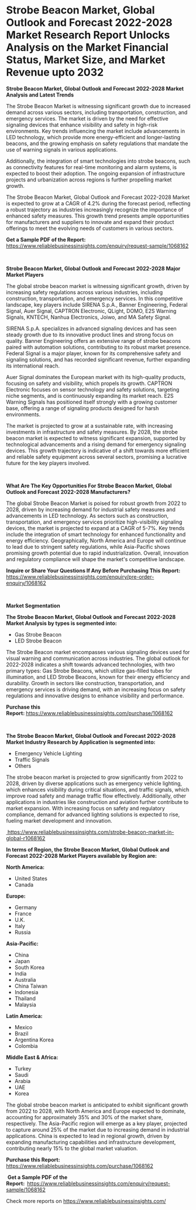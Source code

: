 <p><h1>Strobe Beacon Market, Global Outlook and Forecast 2022-2028 Market Research Report Unlocks Analysis on the Market Financial Status, Market Size, and Market Revenue upto 2032</h1></p><p><strong>Strobe Beacon Market, Global Outlook and Forecast 2022-2028 Market Analysis and Latest Trends</strong></p>
<p><p>The Strobe Beacon Market is witnessing significant growth due to increased demand across various sectors, including transportation, construction, and emergency services. The market is driven by the need for effective signaling devices that enhance visibility and safety in high-risk environments. Key trends influencing the market include advancements in LED technology, which provide more energy-efficient and longer-lasting beacons, and the growing emphasis on safety regulations that mandate the use of warning signals in various applications.</p><p>Additionally, the integration of smart technologies into strobe beacons, such as connectivity features for real-time monitoring and alarm systems, is expected to boost their adoption. The ongoing expansion of infrastructure projects and urbanization across regions is further propelling market growth. </p><p>The Strobe Beacon Market, Global Outlook and Forecast 2022-2028 Market is expected to grow at a CAGR of 4.2% during the forecast period, reflecting a robust trajectory as industries increasingly recognize the importance of enhanced safety measures. This growth trend presents ample opportunities for manufacturers and suppliers to innovate and expand their product offerings to meet the evolving needs of customers in various sectors.</p></p>
<p><strong>Get a Sample PDF of the Report:&nbsp;</strong> <a href="https://www.reliablebusinessinsights.com/enquiry/request-sample/1068162?utm_campaign=2247&utm_medium=2&utm_source=Github&utm_content=ia&utm_term=21032025&utm_id=strobe-beacon-market-global-outlook-and-forecast-2022-2028">https://www.reliablebusinessinsights.com/enquiry/request-sample/1068162</a></p>
<p>&nbsp;</p>
<p><strong>Strobe Beacon Market, Global Outlook and Forecast 2022-2028 Major Market Players</strong></p>
<p><p>The global strobe beacon market is witnessing significant growth, driven by increasing safety regulations across various industries, including construction, transportation, and emergency services. In this competitive landscape, key players include SIRENA S.p.A., Banner Engineering, Federal Signal, Auer Signal, CAPTRON Electronic, QLight, DOMO, E2S Warning Signals, KNTECH, Nanhua Electronics, Joiwo, and MA Safety Signal.</p><p>SIRENA S.p.A. specializes in advanced signaling devices and has seen steady growth due to its innovative product lines and strong focus on quality. Banner Engineering offers an extensive range of strobe beacons paired with automation solutions, contributing to its robust market presence. Federal Signal is a major player, known for its comprehensive safety and signaling solutions, and has recorded significant revenue, further expanding its international reach.</p><p>Auer Signal dominates the European market with its high-quality products, focusing on safety and visibility, which propels its growth. CAPTRON Electronic focuses on sensor technology and safety solutions, targeting niche segments, and is continuously expanding its market reach. E2S Warning Signals has positioned itself strongly with a growing customer base, offering a range of signaling products designed for harsh environments.</p><p>The market is projected to grow at a sustainable rate, with increasing investments in infrastructure and safety measures. By 2028, the strobe beacon market is expected to witness significant expansion, supported by technological advancements and a rising demand for emergency signaling devices. This growth trajectory is indicative of a shift towards more efficient and reliable safety equipment across several sectors, promising a lucrative future for the key players involved.</p></p>
<p>&nbsp;</p>
<p><strong>What Are The Key Opportunities For Strobe Beacon Market, Global Outlook and Forecast 2022-2028 Manufacturers?</strong></p>
<p><p>The global Strobe Beacon Market is poised for robust growth from 2022 to 2028, driven by increasing demand for industrial safety measures and advancements in LED technology. As sectors such as construction, transportation, and emergency services prioritize high-visibility signaling devices, the market is projected to expand at a CAGR of 5-7%. Key trends include the integration of smart technology for enhanced functionality and energy efficiency. Geographically, North America and Europe will continue to lead due to stringent safety regulations, while Asia-Pacific shows promising growth potential due to rapid industrialization. Overall, innovation and regulatory compliance will shape the market's competitive landscape.</p></p>
<p><strong>Inquire or Share Your Questions If Any Before Purchasing This Report:</strong> <a href="https://www.reliablebusinessinsights.com/enquiry/pre-order-enquiry/1068162?utm_campaign=2247&utm_medium=2&utm_source=Github&utm_content=ia&utm_term=21032025&utm_id=strobe-beacon-market-global-outlook-and-forecast-2022-2028">https://www.reliablebusinessinsights.com/enquiry/pre-order-enquiry/1068162</a></p>
<p>&nbsp;</p>
<p><strong>Market Segmentation</strong></p>
<p><strong>The Strobe Beacon Market, Global Outlook and Forecast 2022-2028 Market Analysis by types is segmented into:</strong></p>
<p><ul><li>Gas Strobe Beacon</li><li>LED Strobe Beacon</li></ul></p>
<p><p>The Strobe Beacon market encompasses various signaling devices used for visual warning and communication across industries. The global outlook for 2022-2028 indicates a shift towards advanced technologies, with two primary types: Gas Strobe Beacons, which utilize gas-filled tubes for illumination, and LED Strobe Beacons, known for their energy efficiency and durability. Growth in sectors like construction, transportation, and emergency services is driving demand, with an increasing focus on safety regulations and innovative designs to enhance visibility and performance.</p></p>
<p><strong>Purchase this Report:&nbsp;</strong><a href="https://www.reliablebusinessinsights.com/purchase/1068162?utm_campaign=2247&utm_medium=2&utm_source=Github&utm_content=ia&utm_term=21032025&utm_id=strobe-beacon-market-global-outlook-and-forecast-2022-2028">https://www.reliablebusinessinsights.com/purchase/1068162</a></p>
<p>&nbsp;</p>
<p><strong>The Strobe Beacon Market, Global Outlook and Forecast 2022-2028 Market Industry Research by Application is segmented into:</strong></p>
<p><ul><li>Emergency Vehicle Lighting</li><li>Traffic Signals</li><li>Others</li></ul></p>
<p><p>The strobe beacon market is projected to grow significantly from 2022 to 2028, driven by diverse applications such as emergency vehicle lighting, which enhances visibility during critical situations, and traffic signals, which improve road safety and manage traffic flow effectively. Additionally, other applications in industries like construction and aviation further contribute to market expansion. With increasing focus on safety and regulatory compliance, demand for advanced lighting solutions is expected to rise, fueling market development and innovation.</p></p>
<p><a href="https://www.reliablebusinessinsights.com/strobe-beacon-market-in-global-r1068162?utm_campaign=2247&utm_medium=2&utm_source=Github&utm_content=ia&utm_term=21032025&utm_id=strobe-beacon-market-global-outlook-and-forecast-2022-2028">&nbsp;https://www.reliablebusinessinsights.com/strobe-beacon-market-in-global-r1068162</a></p>
<p><strong>In terms of Region, the Strobe Beacon Market, Global Outlook and Forecast 2022-2028 Market Players available by Region are:</strong></p>
<p>
    <p> <strong> North America: </strong>
        <ul>
            <li>United States</li>
            <li>Canada</li>
        </ul>
        </p> 
    <p> <strong> Europe: </strong>
        <ul>
            <li>Germany</li>
            <li>France</li>
            <li>U.K.</li>
            <li>Italy</li>
            <li>Russia</li>
        </ul>
        </p> 
    <p> <strong> Asia-Pacific: </strong>
        <ul>
            <li>China</li>
            <li>Japan</li>
            <li>South Korea</li>
            <li>India</li>
            <li>Australia</li>
            <li>China Taiwan</li>
            <li>Indonesia</li>
            <li>Thailand</li>
            <li>Malaysia</li>
        </ul>
        </p> 
    <p> <strong> Latin America: </strong>
        <ul>
            <li>Mexico</li>
            <li>Brazil</li>
            <li>Argentina Korea</li>
            <li>Colombia</li>
        </ul>
        </p> 
    <p> <strong> Middle East & Africa: </strong>
        <ul>
            <li>Turkey</li>
            <li>Saudi</li>
            <li>Arabia</li>
            <li>UAE</li>
            <li>Korea</li>
        </ul>
    </p>
    </p>
<p><p>The global strobe beacon market is anticipated to exhibit significant growth from 2022 to 2028, with North America and Europe expected to dominate, accounting for approximately 35% and 30% of the market share, respectively. The Asia-Pacific region will emerge as a key player, projected to capture around 25% of the market due to increasing demand in industrial applications. China is expected to lead in regional growth, driven by expanding manufacturing capabilities and infrastructure development, contributing nearly 15% to the global market valuation.</p></p>
<p><strong>Purchase this Report: </strong><a href="https://www.reliablebusinessinsights.com/purchase/1068162?utm_campaign=2247&utm_medium=2&utm_source=Github&utm_content=ia&utm_term=21032025&utm_id=strobe-beacon-market-global-outlook-and-forecast-2022-2028">https://www.reliablebusinessinsights.com/purchase/1068162</a></p>
<p>&nbsp;<strong>Get a Sample PDF of the Report:&nbsp;&nbsp;</strong><a href="https://www.reliablebusinessinsights.com/enquiry/request-sample/1068162?utm_campaign=2247&utm_medium=2&utm_source=Github&utm_content=ia&utm_term=21032025&utm_id=strobe-beacon-market-global-outlook-and-forecast-2022-2028">https://www.reliablebusinessinsights.com/enquiry/request-sample/1068162</a></p>
<p><strong></strong></p>
<p>Check more reports on <a href="https://www.reliablebusinessinsights.com/?utm_campaign=2247&utm_medium=2&utm_source=Github&utm_content=ia&utm_term=21032025&utm_id=strobe-beacon-market-global-outlook-and-forecast-2022-2028">https://www.reliablebusinessinsights.com/</a></p>
